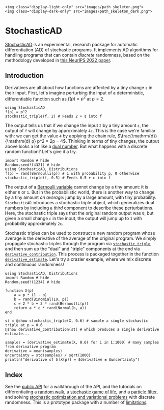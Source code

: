 ```@raw html
<img class="display-light-only" src="images/path_skeleton.png">
<img class="display-dark-only" src="images/path_skeleton_dark.png">
```

# StochasticAD

[StochasticAD](https://github.com/gaurav-arya/StochasticAD.jl) is an experimental, research package for automatic differentiation (AD) of stochastic programs.
It implements AD algorithms for handling programs that can contain *discrete* randomness, based on the methodology developed in [this NeurIPS 2022 paper](https://doi.org/10.48550/arXiv.2210.08572).

## Introduction

Derivatives are all about how functions are affected by a tiny change `ε` in their input. First, let's imagine perturbing the input of a deterministic, differentiable function such as $f(p) = p^2$ at $p = 2$.
```@example continuous
using StochasticAD
f(p) = p^2
stochastic_triple(f, 2) # Feeds 2 + ε into f
```
The output tells us that if we change the input `2` by a tiny amount `ε`, the output of `f` will change by approximately `4ε`. This is the case we're familiar with: we can get the value `4` by applying the chain rule, $\frac{\mathrm{d}}{\mathrm{d} p} p^2 = 2p = 4$. Thinking in terms of tiny changes, the output above looks a lot like a [dual number](https://en.wikipedia.org/wiki/Dual_number). But what happens with a discrete random function? Let's give it a try. 
```@example discrete
import Random # hide
Random.seed!(4321) # hide
using StochasticAD, Distributions
f(p) = rand(Bernoulli(p)) # 1 with probability p, 0 otherwise
stochastic_triple(f, 0.5) # Feeds 0.5 + ε into f
```
The output of a [Bernoulli variable](https://en.wikipedia.org/wiki/Bernoulli_distribution) cannot change by a tiny amount: it is either `0` or `1`. But in the probabilistic world, there is another way to change by a tiny amount *on average*: jump by a large amount, with tiny probability. `StochasticAD` introduces a stochastic triple object, which generalizes dual numbers by including a *third* component to describe these perturbations. Here, the stochastic triple says that the original random output was `0`, but given a small change `ε` in the input, the output will jump up to `1` with probability approximately `2ε`.

Stochastic triples can be used to construct a new random program whose average is the derivative of the average of the original program. We simply propagate stochastic triples through the program via [`stochastic_triple`](@ref), and then sum up the "dual" and "triple" components at the end via [`derivative_contribution`](@ref). This process is packaged together in the function [`derivative_estimate`](@ref). Let's try a crazier example, where we mix discrete and continuous randomness!
```@example estimate
using StochasticAD, Distributions
import Random # hide
Random.seed!(1234) # hide

function X(p)
    a = p * (1 - p)
    b = rand(Binomial(10, p))
    c = 2 * b + 3 * rand(Bernoulli(p))
    return a * c * rand(Normal(b, a))
end

st = @show stochastic_triple(X, 0.6) # sample a single stochastic triple at p = 0.6
@show derivative_contribution(st) # which produces a single derivative estimate...

samples = [derivative_estimate(X, 0.6) for i in 1:1000] # many samples from derivative program
derivative = mean(samples)
uncertainty = std(samples) / sqrt(1000)
println("derivative of 𝔼[X(p)] = $derivative ± $uncertainty")
```

## Index

See the [public API](public_api.md) for a walkthrough of the API, and the tutorials on differentiating a [random walk](tutorials/random_walk.md), a [stochastic game of life](tutorials/game_of_life.md), and a [particle filter](tutorials/particle_filter.md), and solving [stochastic optimization and variational problems](tutorials/optimizations.md) with discrete randomness. This is a prototype package with a number of [limitations](limitations.md).

